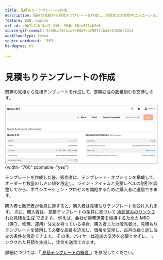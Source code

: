 ```yaml
---
title: 見積もりテンプレートの作成
description: 既存の見積から見積テンプレートを作成し、定型受注の見積ネゴシエーションを合理化します。=
feature: B2B, Quotes
exl-id: e0b7c2b6-3ad1-416e-954b-80fe571cb7d6
source-git-commit: 6c08ca93fcca9e9db7ebc987fbba3e34626a1314
workflow-type: tm+mt
source-wordcount: '169'
ht-degree: 0%

---
```


# 見積もりテンプレートの作成

<!--This topic is linked to from the Commerce Admin quote templates page. If the URL to this topic changes, make sure to add a redirect to prevent the Admin link from returning a 404 error.-->

既存の見積から見積テンプレートを作成して、定期受注の数量割引を交渉します。

![ 管理者からの見積もりテンプレートの作成 ](./assets/quote-template-create-from-admin.png){width="700" zoomable="yes"}

テンプレートを作成した後、販売者は、テンプレート・オプションを構成して、オーダーと数量のしきい値を設定し、ライン・アイテムと見積レベルの割引を調整してから、ネゴシエーション・プロセスを開始するために購入者に送信できます。

購入者と販売者が合意に達すると、購入者は見積もりテンプレートを受け入れます。 次に、購入者は、見積テンプレートの条件に基づいて [ 承認済みのリンクされた見積を生成 ](account-dashboard-my-quote-templates.md) できます。 例えば、会社が業務運営を維持するための MRO （保守、修理、運用）注文を持っている場合、購入者または販売者は、見積もりテンプレートを使用して必要な品目を追加し、価格を交渉し、毎月の繰り返し注文の条件を設定できます。 その後、バイヤーは追加の交渉を必要とせずに、リンクされた見積を生成し、注文を送信できます。

詳細については、「[ 見積テンプレートの概要 ](quote-templates-overview.md)」を参照してください。
